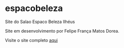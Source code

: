 # espacobeleza
 Site do Salao Espaco Beleza Ilhéus

 Site em desenvolvimento por Felipe França Matos Dorea.

 Visite o site completo <a href="https://felipedorea.github.io/espacobeleza/pagina-inicial">aqui</a>
